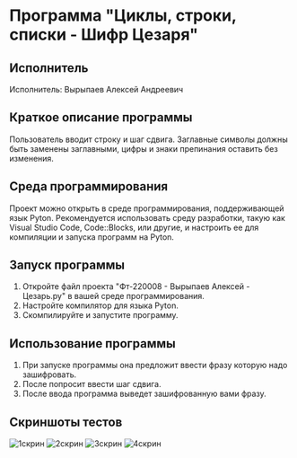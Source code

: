 # Программа "Циклы, строки, списки - Шифр Цезаря"

## Исполнитель
Исполнитель: Вырыпаев Алексей Андреевич

## Краткое описание программы
Пользователь вводит строку и шаг сдвига. Заглавные символы должны быть заменены заглавными, цифры и знаки препинания оставить без изменения. 

## Среда программирования
Проект можно открыть в среде программирования, поддерживающей язык Pyton. Рекомендуется использовать среду разработки, такую как Visual Studio Code, Code::Blocks, или другие, и настроить ее для компиляции и запуска программ на Pyton.

## Запуск программы
1. Откройте файл проекта "Фт-220008 - Вырыпаев Алексей - Цезарь.py" в вашей среде программирования.
2. Настройте компилятор для языка Pyton.
3. Скомпилируйте и запустите программу.

## Использование программы
1. При запуске программы она предложит ввести фразу которую надо зашифровать.
2. После попросит ввести шаг сдвига.
3. После ввода программа выведет зашифрованную вами фразу.

## Скриншоты тестов
![1скрин](https://github.com/VyrypaevAleksei/lab-5/assets/146480799/51687bfa-6d33-4d16-b0c4-f826a802b910)
![2скрин](https://github.com/VyrypaevAleksei/lab-5/assets/146480799/d95d4ee6-29e7-47cf-bef3-b0dfd0093130)
![3скрин](https://github.com/VyrypaevAleksei/lab-5/assets/146480799/879432c4-ceae-4f98-ad43-958490ca30c2)
![4скрин](https://github.com/VyrypaevAleksei/lab-5/assets/146480799/75a79f39-f20d-4b8b-8481-2f3d470be36a)

